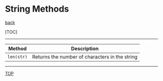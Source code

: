 # String Methods

[back](../index.md)

[TOC]

---

| Method     | Description                                    |
| ---------- | ---------------------------------------------- |
| `len(str)` | Returns the number of characters in the string |

---

[TOP](#string-methods)
